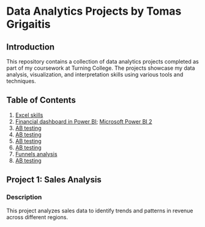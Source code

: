 # Data Analytics Projects by Tomas Grigaitis

## Introduction
This repository contains a collection of data analytics projects completed as part of my coursework at Turning College. The projects showcase my data analysis, visualization, and interpretation skills using various tools and techniques.

## Table of Contents
1. [Excel skills](Excel%20knowledge%20(simple%20example).xlsx)
2. [Financial dashboard in Power BI](AB%20test%20task.docx); [Microsoft Power BI 2](AB%20test%20task.docx)
5. [AB testing](AB%20test%20task.docx)
6. [AB testing](AB%20test%20task.docx)
7. [AB testing](AB%20test%20task.docx)
8. [AB testing](AB%20test%20task.docx)
9. [Funnels analysis](funnels.xlsx)
10. [AB testing](AB%20test%20task.docx)

## Project 1: Sales Analysis
### Description
This project analyzes sales data to identify trends and patterns in revenue across different regions.
